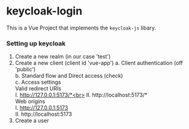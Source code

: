 # keycloak-login
This is a Vue Project that implements the `keycloak-js` libary.

### Setting up keycloak
1. Create a new realm (in our case 'test')
2. Create a new client (client id 'vue-app')
   a. Client authentication (off 'public')<br>
   b. Standard flow and Direct access (check)<br>
   c. Access settings<br>
     Valid redirect URIs<br>
     I. http://127.0.0.1:5173/*<br>
     II. http://localhost:5173/*<br>
     Web origins<br>
     I. http://127.0.0.1:5173<br>
     II. http://localhost:5173<br>
3. Create a user<br>
